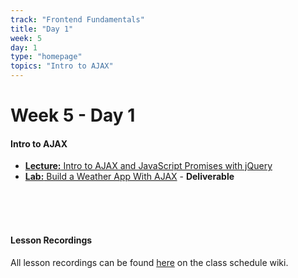 ```yaml
---
track: "Frontend Fundamentals"
title: "Day 1"
week: 5
day: 1
type: "homepage"
topics: "Intro to AJAX"
---
```



# Week 5 - Day 1

#### Intro to AJAX

- [**Lecture:** Intro to AJAX and JavaScript Promises with jQuery](/frontend-fundamentals/week-5/day-1/lecture-materials/intro-to-ajax-and-javascript-promises/)
- [**Lab:** Build a Weather App With AJAX](/frontend-fundamentals/week-5/day-1/labs/build-a-weather-app-with-ajax/) - **Deliverable**


<br>
<br>
<br>



#### Lesson Recordings

All lesson recordings can be found [here](https://git.generalassemb.ly/SEIR-Jedi/orientation/wiki/Class-Schedule) on the class schedule wiki.
